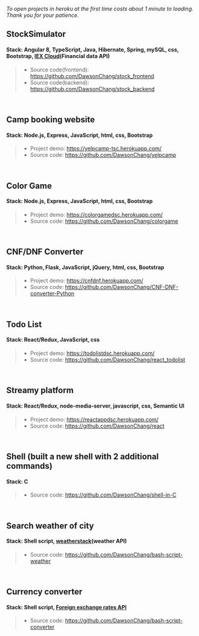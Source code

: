 *To open projects in heroku at the first time costs about 1 minute to loading. Thank you for your patience.*

## StockSimulator
#### Stack: Angular 8, TypeScript, Java, Hibernate, Spring, mySQL, css, Bootstrap, [IEX Cloud](https://iexcloud.io/)(Financial data API)
> - Source code(frontend): https://github.com/DawsonChang/stock_frontend <br />
> - Source code(backend): https://github.com/DawsonChang/stock_backend

<br />

## Camp booking website
#### Stack: Node.js, Express, JavaScript, html, css, Bootstrap
> - Project demo: https://yelpcamp-tsc.herokuapp.com/ <br />
> - Source code: https://github.com/DawsonChang/yelpcamp

<br />

## Color Game
#### Stack: Node.js, Express, JavaScript, html, css, Bootstrap
> - Project demo: https://colorgamedsc.herokuapp.com/ <br />
> - Source code: https://github.com/DawsonChang/colorgame

<br />

## CNF/DNF Converter
#### Stack: Python, Flask, JavaScript, jQuery, html, css, Bootstrap
> - Project demo: https://cnfdnf.herokuapp.com/ <br />
> - Source code: https://github.com/DawsonChang/CNF-DNF-converter-Python

<br />

## Todo List
#### Stack: React/Redux, JavaScript, css
> - Project demo: https://todolistdsc.herokuapp.com/ <br />
> - Source code: https://github.com/DawsonChang/react_todolist

<br />

## Streamy platform
#### Stack: React/Redux, node-media-server, javascript, css, Semantic UI
> - Project demo: https://reactappdsc.herokuapp.com/ <br />
> - Source code: https://github.com/DawsonChang/react

<br />

## Shell (built a new shell with 2 additional commands)
#### Stack: C
> - Source code: https://github.com/DawsonChang/shell-in-C

<br />

## Search weather of city
#### Stack: Shell script, [weatherstack](https://weatherstack.com/)(weather API)
> - Source code: https://github.com/DawsonChang/bash-script-weather

<br />

## Currency converter
#### Stack: Shell script, [Foreign exchange rates API](https://exchangeratesapi.io/)
> - Source code: https://github.com/DawsonChang/bash-script-converter
